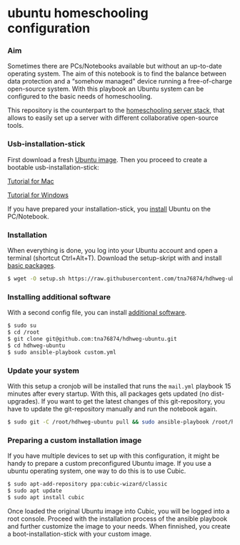 # ubuntu homeschooling configuration

### Aim

Sometimes there are PCs/Notebooks available but without an up-to-date operating system. The aim of this notebook is to find the balance between data protection and a “somehow managed" device running a free-of-charge open-source system.  With this playbook an Ubuntu system can be configured to the basic needs of homeschooling.

This repository is the counterpart to the [homeschooling server stack](https://github.com/tna76874/hdhweg-homeschooling-stack), that allows to easily set up a server with different collaborative open-source tools.

### Usb-installation-stick

First download a fresh [Ubuntu image](http://releases.ubuntu.com/18.04.4/ubuntu-18.04.4-desktop-amd64.iso). Then you proceed to create a bootable usb-installation-stick:

[Tutorial for Mac](https://ubuntu.com/tutorials/tutorial-create-a-usb-stick-on-macos#3-prepare-the-usb-stick) 

[Tutorial for Windows](https://ubuntu.com/tutorials/tutorial-create-a-usb-stick-on-windows?_ga=2.155856051.944099286.1569325450-264943242.1569325450#2-requirements) 

If you have prepared your installation-stick, you [install](https://ubuntu.com/tutorials/tutorial-install-ubuntu-desktop#4-boot-from-usb-flash-drive) Ubuntu on the PC/Notebook.

### Installation

When everything is done, you log into your Ubuntu account and open a terminal (shortcut Ctrl+Alt+T). Download the setup-skript with and install [basic packages](roles/base/tasks/main.yml).

```bash
$ wget -O setup.sh https://raw.githubusercontent.com/tna76874/hdhweg-ubuntu/master/setup.sh && chmod +x setup.sh && sudo ./setup.sh
```

### Installing additional software

With a second config file, you can install [additional software](roles/custom/tasks/main.yml).


```bash
$ sudo su
$ cd /root
$ git clone git@github.com:tna76874/hdhweg-ubuntu.git
$ cd hdhweg-ubuntu
$ sudo ansible-playbook custom.yml
```

### Update your system

With this setup a cronjob will be installed that runs the `mail.yml` playbook 15 minutes after every startup. With this, all packages gets updated (no dist-upgrades). If you want to get the latest changes of this git-repository, you have to update the git-repository manually and run the notebook again.

```bash
$ sudo git -C /root/hdhweg-ubuntu pull && sudo ansible-playbook /root/hdhweg-ubuntu/main.yml
```

### Preparing a custom installation image

If you have multiple devices to set up with this configuration, it might be handy to prepare a custom preconfigured Ubuntu image. If you use a ubuntu operating system, one way to do this is to use Cubic.

```bash
$ sudo apt-add-repository ppa:cubic-wizard/classic
$ sudo apt update
$ sudo apt install cubic
```

Once loaded the original Ubuntu image into Cubic, you will be logged into a root console. Proceed with the installation process of the ansible playbook and further customize the image to your needs. When finnished, you create a boot-installation-stick with your custom image.

